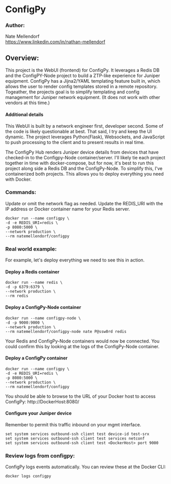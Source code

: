 # ConfigPy

### Author:
Nate Mellendorf <br>
https://www.linkedin.com/in/nathan-mellendorf

## Overview:
This project is the WebUI (frontend) for ConfigPy.
It leverages a Redis DB and the ConfigPY-Node project to build a ZTP-like experience for Juniper equipment.
ConfigPy has a Jijna2/YAML templating feature built in, which allows the user to render config templates stored in a remote repository.
Togeather, the projects goal is to simplify templating and config management for Juniper network equipment.
(It does not work with other vendors at this time.)

#### Additional details
This WebUI is built by a network engineer first, developer second. Some of the code is likely questionable at best.
That said, I try and keep the UI dynamic. The project leverages Python(Flask), Websockets, and JavaScript to push processing to the client and to present results in real time. 

The ConfigPy Hub renders Juniper device details from devices that have checked-in to the Configpy-Node container/server.
I'll likely tie each project together in time with docker-compose, but for now, it's best to run this project along side a Redis DB and the ConfigPy-Node. To simplify this, I've containerized both projects. This allows you to deploy everything you need with Docker.

### Commands:
Update or omit the network flag as needed.
Update the REDIS_URI with the IP address or Docker container name for your Redis server.
```
docker run --name configpy \
-d -e REDIS_URI=redis \
-p 8080:5000 \
--network production \
--rm natemellendorf/configpy
```


### Real world example:
For example, let's deploy everything we need to see this in action.

#### Deploy a Redis container
```
docker run --name redis \
-d -p 6379:6379 \
--network production \
--rm redis
```
#### Deploy a ConfigPy-Node container
```
docker run --name configpy-node \
-d -p 9000:9000 \
--network production \
--rm natemellendorf/configpy-node nate P@ssw0rd redis
```
Your Redis and ConfigPy-Node containers would now be connected.
You could confirm this by looking at the logs of the ConfigPy-Node container.
#### Deploy a ConfigPy container
```
docker run --name configpy \
-d -e REDIS_URI=redis \
-p 8080:5000 \
--network production \
--rm natemellendorf/configpy
```
You should be able to browse to the URL of your Docker host to access ConfigPy:
http://DockerHost:8080/
  
#### Configure your Juniper device
Remember to permit this traffic inbound on your mgmt interface.
```
set system services outbound-ssh client test device-id test-srx
set system services outbound-ssh client test services netconf
set system services outbound-ssh client test <DockerHost> port 9000
```

### Review logs from configpy:
ConfigPy logs events automatically.
You can review these at the Docker CLI:
```
docker logs configpy
```

